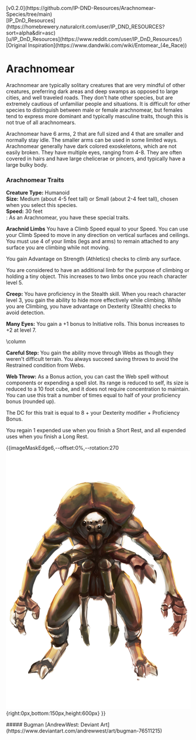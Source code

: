 <!-- https://homebrewery.naturalcrit.com/share/CBDZZorTfim1 -->

<div class='artist' style='top:30px;right:100px;'>
[v0.2.0](https://github.com/IP-DND-Resources/Arachnomear-Species/tree/main)
</div>

<div class='artist' style='top:40px;right:100px;'>
[IP_DnD_Resources](https://homebrewery.naturalcrit.com/user/IP_DND_RESOURCES?sort=alpha&dir=asc)
</div>

<div class='artist' style='top:50px;right:100px;'>
[u/IP_DnD_Resources](https://www.reddit.com/user/IP_DnD_Resources/)
</div>

<div class='artist' style='top:60px;right:100px;'>
[Original Inspiration](https://www.dandwiki.com/wiki/Entomear_(4e_Race))
</div>

# Arachnomear

Arachnomear are typically solitary creatures that are very mindful of other creatures, preferring dark areas and deep swamps as opposed to large cities, and well traveled roads. They don't hate other species, but are extremely cautious of unfamiliar people and situations. It is difficult for other species to distinguish between male or female arachnomear, but females tend to express more dominant and typically masculine traits, though this is not true of all arachnomears.

Arachnomear have 6 arms, 2 that are full sized and 4 that are smaller and normally stay idle. The smaller arms can be used in some limited ways. Arachnomear generally have dark colored exoskeletons, which are not easily broken. They have multiple eyes, ranging from 4-8. They are often covered in hairs and have large chelicerae or pincers, and typically have a large bulky body.

### Arachnomear Traits

**Creature Type:** Humanoid  
**Size:** Medium (about 4-5 feet tall) or Small (about 2-4 feet tall), chosen when you select this species.  
**Speed:** 30 feet  
:
As an Arachnomear, you have these special traits.  

**Arachnid Limbs** You have a Climb Speed equal to your Speed. You can use your Climb Speed to move in any direction on vertical surfaces and ceilings. You must use 4 of your limbs (legs and arms) to remain attached to any surface you are climbing while not moving. 

You gain Advantage on Strength (Athletics) checks to climb any surface.

You are considered to have an additional limb for the purpose of climbing or holding a tiny object. This increases to two limbs once you reach character level 5.

**Creep:** You have proficiency in the Stealth skill. When you reach character level 3, you gain the ability to hide more effectively while climbing. While you are Climbing, you have advantage on Dexterity (Stealth) checks to avoid detection.

**Many Eyes:** You gain a +1 bonus to Initiative rolls. This bonus increases to +2 at level 7.

\column

**Careful Step:** You gain the ability move through Webs as though they weren't difficult terrain. You always succeed saving throws to avoid the Restrained condition from Webs.

**Web Throw:** As a Bonus action, you can cast the Web spell without components or expending a spell slot. Its range is reduced to self, its size is reduced to a 10 foot cube, and it does not require concentration to maintain. You can use this trait a number of times equal to half of your proficiency bonus (rounded up). 

The DC for this trait is equal to 8 + your Dexterity modifier + Proficiency Bonus.

You regain 1 expended use when you finish a Short Rest, and all expended uses when you finish a Long Rest.

{{imageMaskEdge6,--offset:0%,--rotation:270
  ![](https://raw.githubusercontent.com/IP-DND-Resources/Entomear-Species/refs/heads/main/img/Entomear.png){right:0px,bottom:150px,height:600px}
}}
<!-- Use --offset to shift the mask away from page center (can use cm instead of %)
     Use --rotation to set rotation angle in degrees. -->

<div class='artist' style='bottom:670px;left:400px;'>
##### Bugman
[AndrewWest: Deviant Art](https://www.deviantart.com/andrewwest/art/bugman-76511215)
</div>
